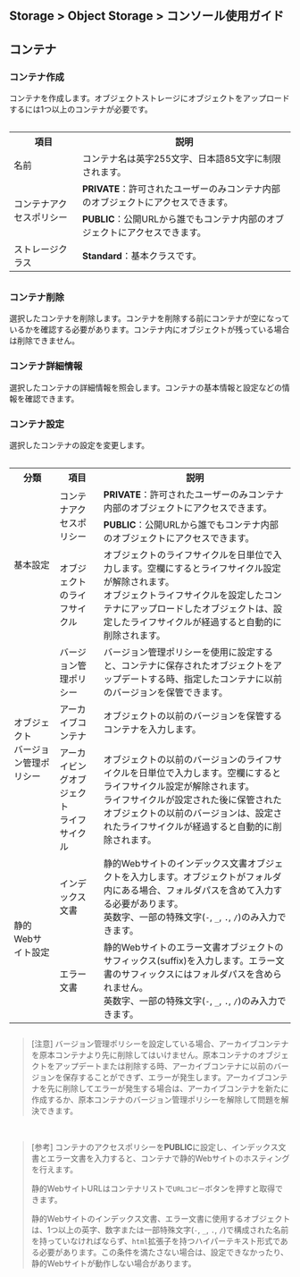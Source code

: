 ## Storage > Object Storage > コンソール使用ガイド

## コンテナ
### コンテナ作成
コンテナを作成します。オブジェクトストレージにオブジェクトをアップロードするには1つ以上のコンテナが必要です。

<table class="it" style="padding-top: 15px; padding-bottom: 10px;">
  <tr>
    <th>項目</th>
    <th>説明</th>
  </tr>
  <tr>
    <td>名前</td>
    <td>コンテナ名は英字255文字、日本語85文字に制限されます。</td>
  </tr>
  <tr>
    <td rowspan="2">コンテナアクセスポリシー</td>
    <td><b>PRIVATE</b>：許可されたユーザーのみコンテナ内部のオブジェクトにアクセスできます。</td>
  </tr>
  <tr>
    <td><b>PUBLIC</b>：公開URLから誰でもコンテナ内部のオブジェクトにアクセスできます。</td>
  </tr>
  <tr>
    <td>ストレージクラス</td>
    <td><b>Standard</b>：基本クラスです。</td>
  </tr>  
</table>

### コンテナ削除
選択したコンテナを削除します。コンテナを削除する前にコンテナが空になっているかを確認する必要があります。コンテナ内にオブジェクトが残っている場合は削除できません。

### コンテナ詳細情報
選択したコンテナの詳細情報を照会します。コンテナの基本情報と設定などの情報を確認できます。

### コンテナ設定
選択したコンテナの設定を変更します。

<table class="it" style="padding-top: 15px; padding-bottom: 10px;">
  <tr>
    <th>分類</th>
    <th>項目</th>
    <th>説明</th>
  </tr>
  <tr>
    <td rowspan="3">基本設定</td>
    <td rowspan="2">コンテナアクセスポリシー</td>
    <td><b>PRIVATE</b>：許可されたユーザーのみコンテナ内部のオブジェクトにアクセスできます。</td>
  </tr>
  <tr>
    <td><b>PUBLIC</b>：公開URLから誰でもコンテナ内部のオブジェクトにアクセスできます。</td>
  </tr>
  <tr>
    <td>オブジェクトのライフサイクル</td>
    <td>オブジェクトのライフサイクルを日単位で入力します。空欄にするとライフサイクル設定が解除されます。<br/>
  オブジェクトライフサイクルを設定したコンテナにアップロードしたオブジェクトは、設定したライフサイクルが経過すると自動的に削除されます。</td>
  </tr>

  <tr>
    <td rowspan="3">オブジェクト<br/>バージョン管理ポリシー</td>
    <td>バージョン管理ポリシー</td>
    <td>バージョン管理ポリシーを使用に設定すると、コンテナに保存されたオブジェクトをアップデートする時、指定したコンテナに以前のバージョンを保管できます。</td>
  </tr>
  <tr>
    <td>アーカイブコンテナ</td>
    <td>オブジェクトの以前のバージョンを保管するコンテナを入力します。</td>
  </tr>
  <tr>
    <td>アーカイビングオブジェクト<br/>ライフサイクル</td>
    <td>オブジェクトの以前のバージョンのライフサイクルを日単位で入力します。空欄にするとライフサイクル設定が解除されます。<br/>
   ライフサイクルが設定された後に保管されたオブジェクトの以前のバージョンは、設定されたライフサイクルが経過すると自動的に削除されます。</td>
  </tr>  
  <tr>
    <td rowspan="5">静的Webサイト設定</td>
    <td>インデックス文書</td>
    <td>静的Webサイトのインデックス文書オブジェクトを入力します。オブジェクトがフォルダ内にある場合、フォルダパスを含めて入力する必要があります。<br/>英数字、一部の特殊文字(<code>-</code>, <code>_</code>, <code>.</code>, <code>/</code>)のみ入力できます。</td>
  </tr>
  <tr>
    <td>エラー文書</td>
    <td>静的Webサイトのエラー文書オブジェクトのサフィックス(suffix)を入力します。エラー文書のサフィックスにはフォルダパスを含められません。<br/>英数字、一部の特殊文字(<code>-</code>, <code>_</code>, <code>.</code>, <code>/</code>)のみ入力できます。</td>
  </tr>
</table>

> [注意]
バージョン管理ポリシーを設定している場合、アーカイブコンテナを原本コンテナより先に削除してはいけません。原本コンテナのオブジェクトをアップデートまたは削除する時、アーカイブコンテナに以前のバージョンを保存することができず、エラーが発生します。アーカイブコンテナを先に削除してエラーが発生する場合は、アーカイブコンテナを新たに作成するか、原本コンテナのバージョン管理ポリシーを解除して問題を解決できます。

<br/>

> [参考]
> コンテナのアクセスポリシーを**PUBLIC**に設定し、インデックス文書とエラー文書を入力すると、コンテナで静的Webサイトのホスティングを行えます。
>
> 静的WebサイトURLはコンテナリストで`URLコピー`ボタンを押すと取得できます。
>
> 静的Webサイトのインデックス文書、エラー文書に使用するオブジェクトは、1つ以上の英字、数字または一部特殊文字(`-`, `_`, `.`, `/`)で構成された名前を持っていなければならず、`html`拡張子を持つハイパーテキスト形式である必要があります。この条件を満たさない場合は、設定できなかったり、静的Webサイトが動作しない場合があります。
>
